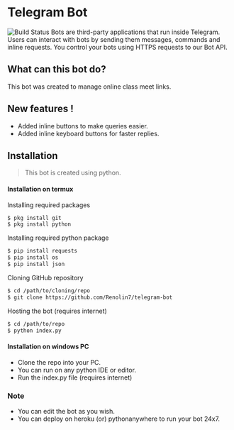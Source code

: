 # Telegram Bot
![Build Status](https://miro.medium.com/max/100/1*YVTFl1UEkt3_rkez-DIU9w.png)
Bots are third-party applications that run inside Telegram. Users can interact with bots by sending them messages, commands and inline requests. You control your bots using HTTPS requests to our Bot API.
##  What can this bot do?
 This bot was created to manage online class meet links.
## New features !
- Added inline buttons to make queries easier.
- Added inline keyboard buttons for faster replies.
## Installation
> This bot is created using python.

#### Installation on termux

Installing required packages

```sh
$ pkg install git
$ pkg install python
```
Installing required python package

```sh
$ pip install requests
$ pip install os
$ pip install json
```
Cloning GitHub repository
```sh
$ cd /path/to/cloning/repo
$ git clone https://github.com/Renolin7/telegram-bot
```
Hosting the bot (requires internet)
```sh
$ cd /path/to/repo
$ python index.py
```
#### Installation on windows PC
- Clone the repo into your PC.
- You can run on any python IDE or editor.
- Run the index.py file (requires internet)
### Note
- You can edit the bot as you wish.
- You can deploy on heroku (or) pythonanywhere to run your bot 24x7.







 
